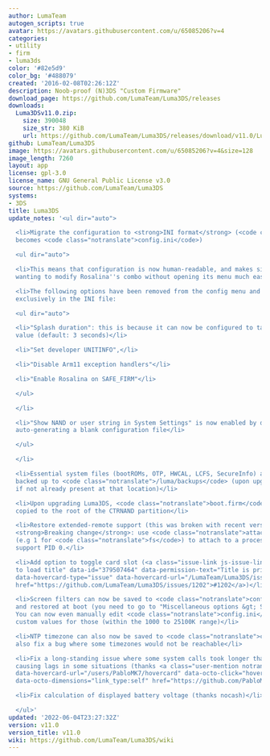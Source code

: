 ```yaml
---
author: LumaTeam
autogen_scripts: true
avatar: https://avatars.githubusercontent.com/u/65085206?v=4
categories:
- utility
- firm
- luma3ds
color: '#82e5d9'
color_bg: '#488079'
created: '2016-02-08T02:26:12Z'
description: Noob-proof (N)3DS "Custom Firmware"
download_page: https://github.com/LumaTeam/Luma3DS/releases
downloads:
  Luma3DSv11.0.zip:
    size: 390048
    size_str: 380 KiB
    url: https://github.com/LumaTeam/Luma3DS/releases/download/v11.0/Luma3DSv11.0.zip
github: LumaTeam/Luma3DS
image: https://avatars.githubusercontent.com/u/65085206?v=4&size=128
image_length: 7260
layout: app
license: gpl-3.0
license_name: GNU General Public License v3.0
source: https://github.com/LumaTeam/Luma3DS
systems:
- 3DS
title: Luma3DS
update_notes: '<ul dir="auto">

  <li>Migrate the configuration to <strong>INI format</strong> (<code class="notranslate">config.bin</code>
  becomes <code class="notranslate">config.ini</code>)

  <ul dir="auto">

  <li>This means that configuration is now human-readable, and makes situations like
  wanting to modify Rosalina''s combo without opening its menu much easier to resolve</li>

  <li>The following options have been removed from the config menu and moved to be
  exclusively in the INI file:

  <ul dir="auto">

  <li>"Splash duration": this is because it can now be configured to take any 32-bit
  value (default: 3 seconds)</li>

  <li>"Set developer UNITINFO",</li>

  <li>"Disable Arm11 exception handlers"</li>

  <li>"Enable Rosalina on SAFE_FIRM"</li>

  </ul>

  </li>

  <li>"Show NAND or user string in System Settings" is now enabled by default, when
  auto-generating a blank configuration file</li>

  </ul>

  </li>

  <li>Essential system files (bootROMs, OTP, HWCAL, LCFS, SecureInfo) are now automatically
  backed up to <code class="notranslate">/luma/backups</code> (upon upgrading Luma3DS,
  if not already present at that location)</li>

  <li>Upon upgrading Luma3DS, <code class="notranslate">boot.firm</code> is now automatically
  copied to the root of the CTRNAND partition</li>

  <li>Restore extended-remote support (this was broken with recent versions of GDB).
  <strong>Breaking change</strong>: use <code class="notranslate">attach &lt;PID+1&gt;</code>
  (e.g 1 for <code class="notranslate">fs</code>) to attach to a process, as GDB doesn''t
  support PID 0.</li>

  <li>Add option to toggle card slot (<a class="issue-link js-issue-link" data-error-text="Failed
  to load title" data-id="379507464" data-permission-text="Title is private" data-url="https://github.com/LumaTeam/Luma3DS/issues/1202"
  data-hovercard-type="issue" data-hovercard-url="/LumaTeam/Luma3DS/issues/1202/hovercard"
  href="https://github.com/LumaTeam/Luma3DS/issues/1202">#1202</a>)</li>

  <li>Screen filters can now be saved to <code class="notranslate">config.ini</code>
  and restored at boot (you need to go to "Miscellaneous options &gt; Save settings").
  You can now even manually edit <code class="notranslate">config.ini</code> to use
  custom values for those (within the 1000 to 25100K range)</li>

  <li>NTP timezone can also now be saved to <code class="notranslate">config.ini</code>;
  also fix a bug where some timezones would not be reachable</li>

  <li>Fix a long-standing issue where some system calls took longer than they should,
  causing lags in some situations (thanks <a class="user-mention notranslate" data-hovercard-type="user"
  data-hovercard-url="/users/PabloMK7/hovercard" data-octo-click="hovercard-link-click"
  data-octo-dimensions="link_type:self" href="https://github.com/PabloMK7">@PabloMK7</a>)</li>

  <li>Fix calculation of displayed battery voltage (thanks nocash)</li>

  </ul>'
updated: '2022-06-04T23:27:32Z'
version: v11.0
version_title: v11.0
wiki: https://github.com/LumaTeam/Luma3DS/wiki
---
```

